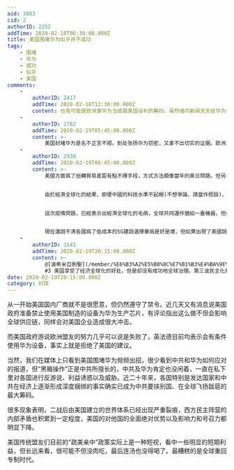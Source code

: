 ```yaml
---
aid: 3083
cid: 2
authorID: 2252
addTime: 2020-02-18T06:30:00.000Z
title: 美国围堵华为似乎并不成功
tags:
    - 围堵
    - 华为
    - 成功
    - 似乎
    - 美国
comments:
    -
        authorID: 2417
        addTime: 2020-02-18T12:30:00.000Z
        content: 也有可能是欧洲拿华为当成跟美国谈判的筹码。虽然墙内新闻天天给华为打鸡血，但华为的市场占有率目前并不是全球第一。
    -
        authorID: 2782
        addTime: 2020-02-19T05:45:00.000Z
        content: >-
            美国封堵华为是名不正言不顺。到处张扬华为窃密，又拿不出切实的证据。欧洲人也不傻，都看得出来美国的目的是什么。又限制中国企业制造的地铁，限制C919获得通用的发动机，荷兰光刻机要卖中国美国也阻止。司马昭之心路人皆知了。
    -
        authorID: 2938
        addTime: 2020-02-19T06:45:00.000Z
        content: >-
            美國方面爲了扭轉貿易差距有點不擇手段，方式方法頗像當年的美日問題。但另一方面，這樣強勢的政策，也暴露出中共政治體系下的諸多問題。


            由於經濟全球化的結果，即便中國的科技水準不起眼(不想爭論，請當作假設)，但中國的商業難免會觸及全球，便宜夠用，這就是純粹的資本主義想要的。


            這次疫情問題，已經表示出經濟全球化的毛病，全球共同運作猶如一臺機器，但如果哪的部件出了故障，這臺機器也只能停運。


            現在還說不清各國爲了低成本的5G建設選擇華爲是好是壞，但如果出現了美國說的問題，再想重建可能爲時已晚。
    -
        authorID: 3141
        addTime: 2020-02-19T20:15:00.000Z
        content: >-
            @[波希米亞劍聖](/member/%E6%B3%A2%E5%B8%8C%E7%B1%B3%E4%BA%9E%E5%8A%8D%E8%81%96)
            #3 美国享受了经济全球化的好处，但是却没有成功地全球治理。第三波民主化并没有在亚太推开。
date: 2020-02-19T20:15:00.000Z
category: 时政
---
```


从一开始美国国内厂商就不是很愿意，但仍然遵守了禁令。近几天又有消息说美国政府准备禁止使用美国制造的设备为华为生产芯片，有评论指出这么做不但会影响全球供应链，同样会对美国企业造成很大冲击。

而美国政府游说欧洲盟友的努力几乎可以说是失败了，英法德目前均表示会有条件使用华为设备，事实上就是拒绝了美国的建议。

当然，我们在媒体上只看到美国围堵华为频频出招，很少看到中共和华为如何应对的报道，但“黑箱操作”正是中共所擅长的，中共及华为肯定也没闲着，一直在私下里对各国进行反游说、利益诱惑以及威胁。近二十年来，各国特别是发达国家和中共在经济上逐渐形成深度捆绑的事实确实已成为中共要挟别国、在全球飞扬跋扈的最大筹码。

很多现象表明，二战后由美国建立的世界体系已经出现严重裂痕，西方民主阵营的内部矛盾也积累到一定程度，美国的对他国的全面绝对优势以及影响力和号召力都明显下降。

美国传统盟友们目前的“疏美亲中”政策实际上是一种短视，看中一些明显的短期利益，但长远来看，很可能不但没肉吃，最后连汤也没得喝了。最糟糕的是全球重回专制时代。
